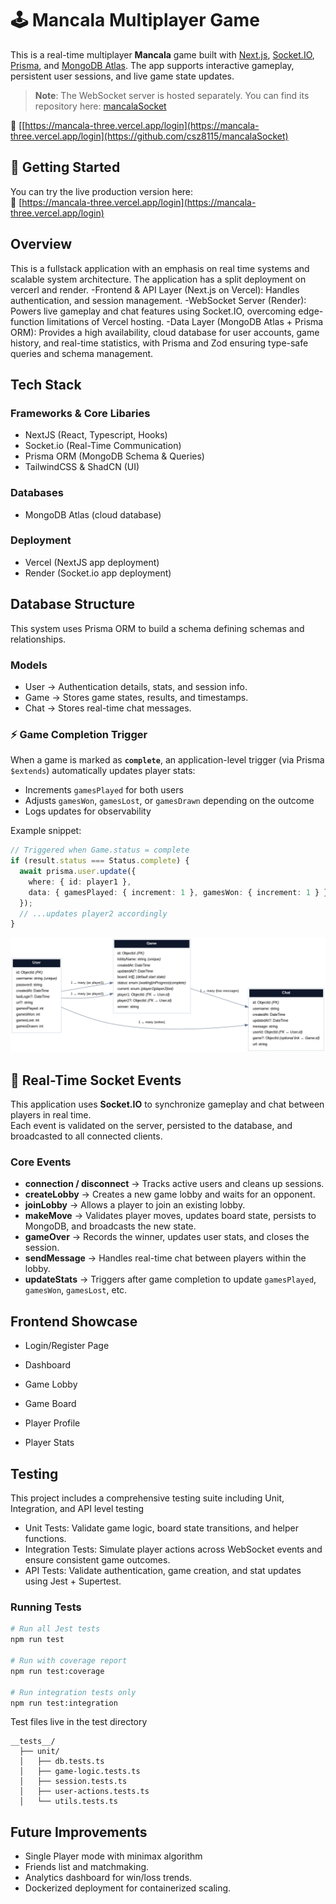 # 🕹️ Mancala Multiplayer Game

This is a real-time multiplayer **Mancala** game built with [Next.js](https://nextjs.org), [Socket.IO](https://socket.io/), [Prisma](https://www.prisma.io/), and [MongoDB Atlas](https://www.mongodb.com/atlas). The app supports interactive gameplay, persistent user sessions, and live game state updates.

> **Note**: The WebSocket server is hosted separately. You can find its repository here: [mancalaSocket](https://github.com/csz8115/mancalaSocket)

🔗 [[https://mancala-three.vercel.app/login](https://mancala-three.vercel.app/login](https://github.com/csz8115/mancalaSocket)

## 🚀 Getting Started

You can try the live production version here:  
🔗 [https://mancala-three.vercel.app/login](https://mancala-three.vercel.app/login)

## Overview

This is a fullstack application with an emphasis on real time systems and scalable system architecture.
The application has a split deployment on vercerl and render.
-Frontend & API Layer (Next.js on Vercel): Handles authentication, and session management.
-WebSocket Server (Render): Powers live gameplay and chat features using Socket.IO, overcoming edge-function limitations of Vercel hosting.
-Data Layer (MongoDB Atlas + Prisma ORM): Provides a high availability, cloud database for user accounts, game history, and real-time statistics, with Prisma and Zod ensuring type-safe queries and schema management.

## Tech Stack 

### Frameworks & Core Libaries
- NextJS (React, Typescript, Hooks)
- Socket.io (Real-Time Communication)
- Prisma ORM (MongoDB Schema & Queries)
- TailwindCSS & ShadCN (UI)

### Databases
- MongoDB Atlas (cloud database)

### Deployment
- Vercel (NextJS app deployment)
- Render (Socket.io app deployment)

## Database Structure

This system uses Prisma ORM to build a schema defining schemas and relationships.

### Models

- User → Authentication details, stats, and session info.
- Game → Stores game states, results, and timestamps.
- Chat → Stores real-time chat messages.


### ⚡ Game Completion Trigger
When a game is marked as **`complete`**, an application-level trigger (via Prisma `$extends`) automatically updates player stats:

- Increments `gamesPlayed` for both users  
- Adjusts `gamesWon`, `gamesLost`, or `gamesDrawn` depending on the outcome  
- Logs updates for observability  

Example snippet:  
```ts
// Triggered when Game.status = complete
if (result.status === Status.complete) {
  await prisma.user.update({
    where: { id: player1 },
    data: { gamesPlayed: { increment: 1 }, gamesWon: { increment: 1 } }
  });
  // ...updates player2 accordingly
}
```

![Mancala ERD](./src/img/mancala_erd.png)

## 🔌 Real-Time Socket Events

This application uses **Socket.IO** to synchronize gameplay and chat between players in real time.  
Each event is validated on the server, persisted to the database, and broadcasted to all connected clients.

### Core Events

- **connection / disconnect** → Tracks active users and cleans up sessions.  
- **createLobby** → Creates a new game lobby and waits for an opponent.  
- **joinLobby** → Allows a player to join an existing lobby.  
- **makeMove** → Validates player moves, updates board state, persists to MongoDB, and broadcasts the new state.  
- **gameOver** → Records the winner, updates user stats, and closes the session.  
- **sendMessage** → Handles real-time chat between players within the lobby.  
- **updateStats** → Triggers after game completion to update `gamesPlayed`, `gamesWon`, `gamesLost`, etc.  

## Frontend Showcase

- Login/Register Page

- Dashboard

- Game Lobby 

- Game Board

- Player Profile

- Player Stats

## Testing

This project includes a comprehensive testing suite including Unit, Integration, and API level testing
- Unit Tests: Validate game logic, board state transitions, and helper functions.
- Integration Tests: Simulate player actions across WebSocket events and ensure consistent game outcomes.
- API Tests: Validate authentication, game creation, and stat updates using Jest + Supertest.

### Running Tests

```bash
# Run all Jest tests
npm run test

# Run with coverage report
npm run test:coverage

# Run integration tests only
npm run test:integration

```

Test files live in the test directory 
```text
__tests__/
  ├── unit/
  │   ├── db.tests.ts
  │   ├── game-logic.tests.ts
  │   ├── session.tests.ts
  │   ├── user-actions.tests.ts
  │   └── utils.tests.ts
```
  
## Future Improvements

- Single Player mode with minimax algorithm
- Friends list and matchmaking.
- Analytics dashboard for win/loss trends.
- Dockerized deployment for containerized scaling.

